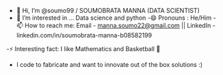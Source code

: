 - 👋 Hi, I’m @soumo99 / SOUMOBRATA MANNA (DATA SCIENTIST)
- 👀 I’m interested in ... Data science and python 
-😄 Pronouns : He/Him
-📫 How to reach me: Email - manna.soumo22@gmail.com || LinkedIn - linkedin.com/in/soumobrata-manna-b08582199

-⚡ Interesting fact: I like Mathematics and Basketball 🏀
- I code to fabricate and want to innovate out of the box solutions :)




<!---
soumo99/soumo99 is a ✨ special ✨ repository because its `README.md` (this file) appears on your GitHub profile.
You can click the Preview link to take a look at your changes.
--->
